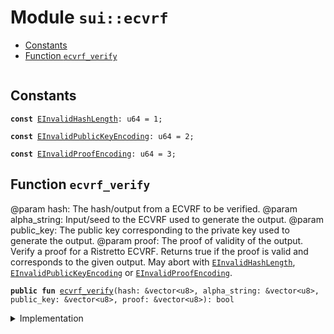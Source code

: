 
<a name="sui_ecvrf"></a>

# Module `sui::ecvrf`



-  [Constants](#@Constants_0)
-  [Function `ecvrf_verify`](#sui_ecvrf_ecvrf_verify)


<pre><code></code></pre>



<a name="@Constants_0"></a>

## Constants


<a name="sui_ecvrf_EInvalidHashLength"></a>



<pre><code><b>const</b> <a href="../../dependencies/sui/ecvrf.md#sui_ecvrf_EInvalidHashLength">EInvalidHashLength</a>: u64 = 1;
</code></pre>



<a name="sui_ecvrf_EInvalidPublicKeyEncoding"></a>



<pre><code><b>const</b> <a href="../../dependencies/sui/ecvrf.md#sui_ecvrf_EInvalidPublicKeyEncoding">EInvalidPublicKeyEncoding</a>: u64 = 2;
</code></pre>



<a name="sui_ecvrf_EInvalidProofEncoding"></a>



<pre><code><b>const</b> <a href="../../dependencies/sui/ecvrf.md#sui_ecvrf_EInvalidProofEncoding">EInvalidProofEncoding</a>: u64 = 3;
</code></pre>



<a name="sui_ecvrf_ecvrf_verify"></a>

## Function `ecvrf_verify`

@param hash: The hash/output from a ECVRF to be verified.
@param alpha_string: Input/seed to the ECVRF used to generate the output.
@param public_key: The public key corresponding to the private key used to generate the output.
@param proof: The proof of validity of the output.
Verify a proof for a Ristretto ECVRF. Returns true if the proof is valid and corresponds to the given output. May abort with <code><a href="../../dependencies/sui/ecvrf.md#sui_ecvrf_EInvalidHashLength">EInvalidHashLength</a></code>, <code><a href="../../dependencies/sui/ecvrf.md#sui_ecvrf_EInvalidPublicKeyEncoding">EInvalidPublicKeyEncoding</a></code> or <code><a href="../../dependencies/sui/ecvrf.md#sui_ecvrf_EInvalidProofEncoding">EInvalidProofEncoding</a></code>.


<pre><code><b>public</b> <b>fun</b> <a href="../../dependencies/sui/ecvrf.md#sui_ecvrf_ecvrf_verify">ecvrf_verify</a>(hash: &vector&lt;u8&gt;, alpha_string: &vector&lt;u8&gt;, public_key: &vector&lt;u8&gt;, proof: &vector&lt;u8&gt;): bool
</code></pre>



<details>
<summary>Implementation</summary>


<pre><code><b>public</b> <b>native</b> <b>fun</b> <a href="../../dependencies/sui/ecvrf.md#sui_ecvrf_ecvrf_verify">ecvrf_verify</a>(
    hash: &vector&lt;u8&gt;,
    alpha_string: &vector&lt;u8&gt;,
    public_key: &vector&lt;u8&gt;,
    proof: &vector&lt;u8&gt;,
): bool;
</code></pre>



</details>
